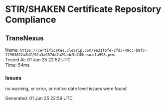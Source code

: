 # STIR/SHAKEN Certificate Repository Compliance

## TransNexus

Name: `https://certificates.clearip.com/9e31f6fe-cfd3-49cc-b9fc-22963012a8d7/92a3a987dd7a29adc5b745eeacd1a998.pem`\
Tested At: 01 Jun 25 22:52 UTC\
Time: 54ms

### Issues

no warning, or error, or notice date level issues were found

Generated: 01 Jun 25 22:59 UTC
